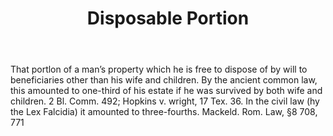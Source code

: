 ---
title: Disposable Portion
letter: D
permalink: "/definitions/bld-disposable-portion.html"
body: That portlon of a man’s property which he is free to dispose of by will to beneficiaries
  other than his wife and children. By the ancient common law, this amounted to one-third
  of his estate if he was survived by both wife and children. 2 Bl. Comm. 492; Hopkins
  v. wright, 17 Tex. 36. In the civil law (hy the Lex Falcidia) it amounted to three-fourths.
  Mackeld. Rom. Law, §8 708, 771
published_at: '2018-07-07'
source: Black's Law Dictionary 2nd Ed (1910)
layout: post
---